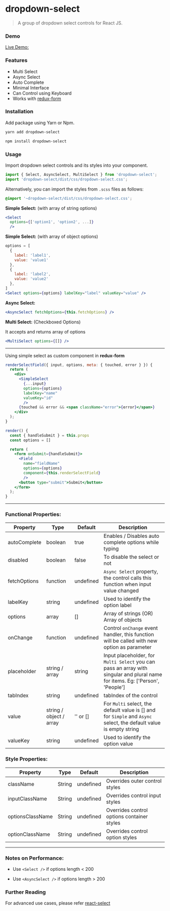 # dropdown-select

> A group of dropdown select controls for React JS.

### Demo

[Live Demo:](https://ganapathy888.github.io/dropdown-select)

### Features

* Multi Select
* Async Select
* Auto Complete
* Minimal Interface
* Can Control using Keyboard
* Works with [redux-form](https://github.com/erikras/redux-form/)

### Installation

Add package using Yarn or Npm.

```sh
yarn add dropdown-select
```

```sh
npm install dropdown-select
```

### Usage

Import dropdown select controls and its styles into your component.

```js
import { Select, AsyncSelect, MultiSelect } from 'dropdown-select';
import 'dropdown-select/dist/css/dropdown-select.css';
```

Alternatively, you can import the styles from `.scss` files as follows:

```scss
@import '~dropdown-select/dist/css/dropdown-select.css';
```

**Simple Select:** (with array of string options)

```jsx
<Select
  options={['option1', 'option2', ...]}
  />
```

**Simple Select:** (with array of object options)

```jsx
options = [
  {
    label: 'label1',
    value: 'value1'
  },
  {
    label: 'label2',
    value: 'value2'
  },
]
<Select options={options} labelKey="label" valueKey="value" />
```

**Async Select:**

```jsx
<AsyncSelect fetchOptions={this.fetchOptions} />
```

**Multi Select:** (Checkboxed Options)

It accepts and returns array of options

```jsx
<MultiSelect options={[]} />
```

---

Using simple select as custom component in **redux-form**

```jsx
renderSelectField({ input, options, meta: { touched, error } }) {
  return (
    <div>
      <SimpleSelect
        {...input}
        options={options}
        labelKey="name"
        valueKey="id"
        />
      {touched && error && <span className="error">{error}</span>}
    </div>
  );
}

render() {
  const { handleSubmit } = this.props
  const options = []

  return (
    <form onSubmit={handleSubmit}>
      <Field
        name="fieldName"
        options={options}
        component={this.renderSelectField}
        />
      <button type="submit">Submit</button>
    </form>
  );
}
```

---

### Functional Properties:

| Property     | Type                    | Default   | Description                                                                                                                   |
| ------------ | ----------------------- | --------- | ----------------------------------------------------------------------------------------------------------------------------- |
| autoComplete | boolean                 | true      | Enables / Disables auto complete options while typing                                                                         |
| disabled     | boolean                 | false     | To disable the select or not                                                                                                  |
| fetchOptions | function                | undefined | `Async Select` property, the control calls this function when input value changed                                             |
| labelKey     | string                  | undefined | Used to identify the option label                                                                                             |
| options      | array                   | []        | Array of strings (OR) Array of objects                                                                                        |
| onChange     | function                | undefined | Control `onChange` event handler, this function will be called with new option as parameter                                   |
| placeholder  | string / array          | string    | Input placeholder, for `Multi Select` you can pass an array with singular and plural name for items. Eg: ['Person', 'People'] |
| tabIndex     | string                  | undefined | tabIndex of the control                                                                                                       |
| value        | string / object / array | '' or []  | For `Multi` select, the default value is [] and for `Simple` and `Async` select, the default value is empty string            |
| valueKey     | string                  | undefined | Used to identify the option value                                                                                             |

### Style Properties:

| Property         | Type   | Default   | Description                                |
| ---------------- | ------ | --------- | ------------------------------------------ |
| className        | String | undefined | Overrides outer control styles             |
| inputClassName   | String | undefined | Overrides control input styles             |
| optionsClassName | String | undefined | Overrides control options container styles |
| optionClassName  | String | undefined | Overrides control option styles            |

---

### Notes on Performance:

* Use `<Select />` if options length < 200

* Use `<AsyncSelect />` if options length > 200

### Further Reading

For advanced use cases, please refer
[react-select](https://github.com/JedWatson/react-select)
